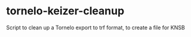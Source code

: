 # tornelo-keizer-cleanup
Script to clean up a Tornelo export to trf format, to create a file for KNSB
